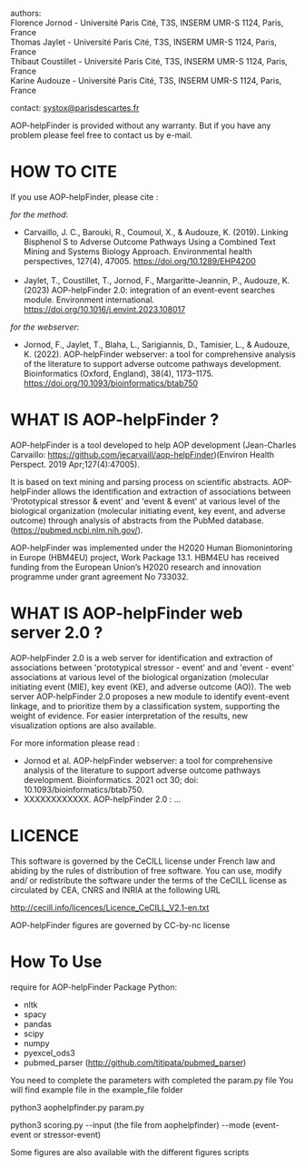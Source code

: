 authors:  
Florence Jornod - Université Paris Cité, T3S, INSERM UMR-S 1124, Paris, France  
Thomas Jaylet - Université Paris Cité, T3S, INSERM UMR-S 1124, Paris, France  
Thibaut Coustillet - Université Paris Cité, T3S, INSERM UMR-S 1124, Paris, France  
Karine Audouze - Université Paris Cité, T3S, INSERM UMR-S 1124, Paris, France  

contact: systox@parisdescartes.fr


AOP-helpFinder is provided without any warranty. But if you have any problem please feel free to contact us by e-mail.


# HOW TO CITE 
If you use AOP-helpFinder, please cite :

*for the method*:  
* Carvaillo, J. C., Barouki, R., Coumoul, X., & Audouze, K. (2019). Linking Bisphenol S to Adverse Outcome Pathways Using a Combined Text Mining and Systems Biology Approach. Environmental health perspectives, 127(4), 47005. https://doi.org/10.1289/EHP4200  
&nbsp;
* Jaylet, T., Coustillet, T., Jornod, F., Margaritte-Jeannin, P., Audouze, K. (2023) AOP-helpFinder 2.0: integration of an event-event searches module. Environment international. https://doi.org/10.1016/j.envint.2023.108017

*for the webserver*:
* Jornod, F., Jaylet, T., Blaha, L., Sarigiannis, D., Tamisier, L., & Audouze, K. (2022). AOP-helpFinder webserver: a tool for comprehensive analysis of the literature to support adverse outcome pathways development. Bioinformatics (Oxford, England), 38(4), 1173–1175. https://doi.org/10.1093/bioinformatics/btab750

# WHAT IS AOP-helpFinder ? 

AOP-helpFinder is a tool developed to help AOP development (Jean-Charles Carvaillo: https://github.com/jecarvaill/aop-helpFinder)(Environ Health Perspect. 2019 Apr;127(4):47005).

It is based on text mining and parsing process on scientific abstracts. AOP-helpFinder allows the identification and extraction of associations between 'Prototypical stressor & event' and 'event & event' at various level of the biological organization (molecular initiating event, key event, and adverse outcome) through analysis of abstracts from the PubMed database. (https://pubmed.ncbi.nlm.nih.gov/). 


AOP-helpFinder was implemented under the H2020 Human Biomonintoring in Europe (HBM4EU) project, Work Package 13.1.
HBM4EU has received funding from the European Union’s H2020 research and innovation programme under grant agreement No 733032.

#  WHAT IS AOP-helpFinder web server 2.0 ? 

AOP-helpFinder 2.0 is a web server for identification and extraction of associations between 'prototypical stressor - event' and and 'event - event' associations at various level of the biological organization (molecular initiating event (MIE), key event (KE), and adverse outcome (AO)).
The web server AOP-helpFinder 2.0 proposes a new module to identify event-event linkage, and to prioritize them by a classification system, supporting the weight of evidence. For easier interpretation of the results, new visualization options are also available.

For more information please read :
* Jornod et al. AOP-helpFinder webserver: a tool for comprehensive analysis of the literature to support adverse outcome pathways development. Bioinformatics. 2021 oct 30; doi: 10.1093/bioinformatics/btab750.
* XXXXXXXXXXXX. AOP-helpFinder 2.0 : ...

# LICENCE 
This software is governed by the CeCILL license under French law and abiding by the rules of distribution of free software.  You can  use,  modify and/ or redistribute the software under the terms of the CeCILL license as circulated by CEA, CNRS and INRIA at the following URL

http://cecill.info/licences/Licence_CeCILL_V2.1-en.txt

AOP-helpFinder figures are governed by CC-by-nc license


# How To Use 

require for AOP-helpFinder
Package Python:
* nltk
* spacy
* pandas
* scipy
* numpy
* pyexcel_ods3
* pubmed_parser (http://github.com/titipata/pubmed_parser)

You need to complete the parameters with completed the param.py file
You will find example file in the example_file folder

python3 aophelpfinder.py param.py 

python3 scoring.py --input (the file from aophelpfinder) --mode (event-event or stressor-event)

Some figures are also available with the different figures scripts

